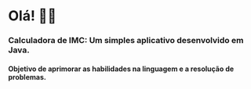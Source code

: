 ### <h1>Olá! 🖐🏼</h1>

<h3>Calculadora de IMC: Um simples aplicativo desenvolvido em Java.
<h4>Objetivo de aprimorar as habilidades na linguagem e a resolução de problemas.</h4>
